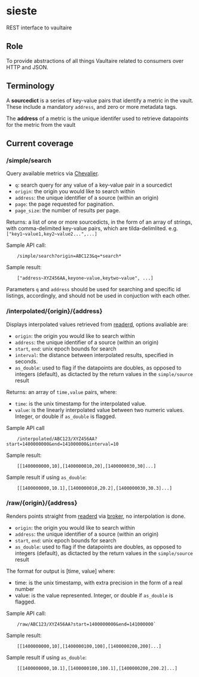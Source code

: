 sieste
======

REST interface to vaultaire

## Role
To provide abstractions of all things Vaultaire related to consumers over HTTP and JSON.

## Terminology

A **sourcedict** is a series of key-value pairs that identify a metric in the vault. These include a mandatory `address`, and zero or more metadata tags. 

The **address** of a metric is the unique identifer used to retrieve datapoints for the metric from the vault

## Current coverage

### /simple/search
Query available metrics via [Chevalier](https://github.com/anchor/chevalier).

* `q`: search query for any value of a key-value pair in a sourcedict
* `origin`: the origin you would like to search within
* `address`: the unique identifier of a source (within an origin)
* `page`: the page requested for pagination.
* `page_size`: the number of results per page.

Returns: a list of one or more sourcedicts, in the form of an array of strings, with comma-delimited key-value pairs, which are tilda-delimlited. e.g. `["key1~value1,key2~value2...",...]`

Sample API call: 

	    /simple/search?origin=ABC123&q=*search* 

Sample result: 

	    ["address~XYZ456AA,keyone~value,keytwo~value", ...]

Parameters `q` and `address` should be used for searching and specific id listings, accordingly, and should not be used in conjuction with each other. 

### /interpolated/{origin}/{address}

Displays interpolated values retrieved from [readerd](https://github.com/anchor/vaultaire/blob/master/lib/Vaultaire/Reader.hs), options avaliable are:

* `origin`: the origin you would like to search within
* `address`: the unique identifier of a source (within an origin)
* `start`, `end`: unix epoch bounds for search
* `interval`: the distance between interpolated results, specified in seconds.
* `as_double`: used to flag if the datapoints are doubles, as opposed to integers (default), as dictacted by the return values in the `simple/source` result

Returns: an array of `time,value` pairs, where:

* `time`: is the unix timestamp for the interpolated value.
* `value`: is the linearly interpolated value between two numeric values. Integer, or double if `as_double` is flagged.
	
Sample API call

	    /interpolated/ABC123/XYZ456AA?start=1400000000&end=141000000&interval=10

Sample result: 

	    [[1400000000,10],[1400000010,20],[1400000030,30]...]

Sample result if using `as_double`: 

	    [[1400000000,10.1],[1400000010,20.2],[1400000030,30.3]...]


### /raw/{origin}/{address}

Renders points straight from [readerd](https://github.com/anchor/vaultaire/blob/master/lib/Vaultaire/Reader.hs) via [broker](https://github.com/anchor/vaultaire/blob/master/lib/Vaultaire/Broker.hs), no interpolation is done.


* `origin`: the origin you would like to search within
* `address`: the unique identifier of a source (within an origin)
* `start`, `end`: unix epoch bounds for search
* `as_double`: used to flag if the datapoints are doubles, as opposed to integers (default), as dictacted by the return values in the `simple/source` result

The format for output is [time, value] where:

* time: is the unix timestamp, with extra precision in the form of a real number
* value: is the value represented. Integer, or double if `as_double` is flagged.

Sample API call: 

		/raw/ABC123/XYZ456AA?start=1400000000&end=141000000`

Sample result: 

		[[1400000000,10],[1400000100,100],[1400000200,200]...]
		
Sample result if using `as_double`: 

		[[1400000000,10.1],[1400000100,100.1],[1400000200,200.2]...]
